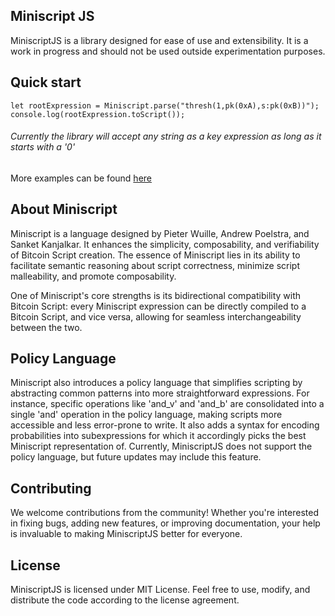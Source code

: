 ## Miniscript JS

MiniscriptJS is a library designed for ease of use and extensibility. It is a work in progress and should not be used outside experimentation purposes.

## Quick start

```
let rootExpression = Miniscript.parse("thresh(1,pk(0xA),s:pk(0xB))");
console.log(rootExpression.toScript());
```

###### Currently the library will accept any string as a key expression as long as it starts with a '0'

More examples can be found [here](/examples)

## About Miniscript

Miniscript is a language designed by Pieter Wuille, Andrew Poelstra, and Sanket Kanjalkar. It enhances the simplicity, composability, and verifiability of Bitcoin Script creation. The essence of Miniscript lies in its ability to facilitate semantic reasoning about script correctness, minimize script malleability, and promote composability.

One of Miniscript's core strengths is its bidirectional compatibility with Bitcoin Script: every Miniscript expression can be directly compiled to a Bitcoin Script, and vice versa, allowing for seamless interchangeability between the two.

## Policy Language

Miniscript also introduces a policy language that simplifies scripting by abstracting common patterns into more straightforward expressions. For instance, specific operations like 'and_v' and 'and_b' are consolidated into a single 'and' operation in the policy language, making scripts more accessible and less error-prone to write. It also adds a syntax for encoding probabilities into subexpressions for which it accordingly picks the best Miniscript representation of. Currently, MiniscriptJS does not support the policy language, but future updates may include this feature.

## Contributing

We welcome contributions from the community! Whether you're interested in fixing bugs, adding new features, or improving documentation, your help is invaluable to making MiniscriptJS better for everyone.

## License

MiniscriptJS is licensed under MIT License. Feel free to use, modify, and distribute the code according to the license agreement.
